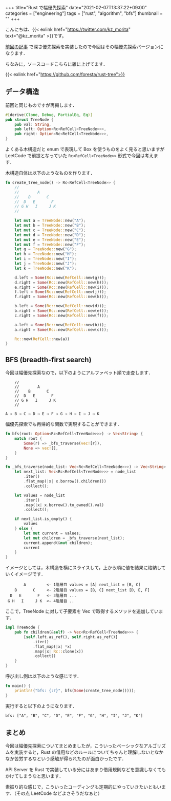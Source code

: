 +++
title="Rust で幅優先探索"
date="2021-02-07T13:37:22+09:00"
categories = ["engineering"]
tags = ["rust", "algorithm", "bfs"]
thumbnail = ""
+++

こんにちは、{{< exlink href="https://twitter.com/kz_morita" text="@kz_morita" >}}です。

[前回の記事](/posts/rust-tree-dfs) で深さ優先探索を実装したので今回はその幅優先探索バージョンになります．

ちなみに，ソースコードこちらに雑に上げてます．

{{< exlink href="https://github.com/foresta/rust-tree">}}


## データ構造

前回と同じものですが再掲します．

```rust
#[derive(Clone, Debug, PartialEq, Eq)]
pub struct TreeNode {
    pub val: String,
    pub left: Option<Rc<RefCell<TreeNode>>>,
    pub right: Option<Rc<RefCell<TreeNode>>>,
}
```

よくある木構造だと enum で表現して Box を使うものをよく見ると思いますが LeetCode で前提となっていた `Rc<RefCell<TreeNode>>` 形式で今回は考えます．

木構造自体は以下のようなものを作ります．

```rust
fn create_tree_node() -> Rc<RefCell<TreeNode>> {
    //
    //        A
    //    B       C
    //  D   E       F
    // G H   I     J K
    //

    let mut a = TreeNode::new("A");
    let mut b = TreeNode::new("B");
    let mut c = TreeNode::new("C");
    let mut d = TreeNode::new("D");
    let mut e = TreeNode::new("E");
    let mut f = TreeNode::new("F");
    let g = TreeNode::new("G");
    let h = TreeNode::new("H");
    let i = TreeNode::new("I");
    let j = TreeNode::new("J");
    let k = TreeNode::new("K");

    d.left = Some(Rc::new(RefCell::new(g)));
    d.right = Some(Rc::new(RefCell::new(h)));
    e.right = Some(Rc::new(RefCell::new(i)));
    f.left = Some(Rc::new(RefCell::new(j)));
    f.right = Some(Rc::new(RefCell::new(k)));

    b.left = Some(Rc::new(RefCell::new(d)));
    b.right = Some(Rc::new(RefCell::new(e)));
    c.right = Some(Rc::new(RefCell::new(f)));

    a.left = Some(Rc::new(RefCell::new(b)));
    a.right = Some(Rc::new(RefCell::new(c)));

    Rc::new(RefCell::new(a))
}
```

## BFS (breadth-first search)

今回は幅優先探索なので，以下のようにアルファベット順で走査します．

```
    //
    //        A
    //    B       C
    //  D   E       F
    // G H   I     J K
    //

A → B → C → D → E → F → G → H → I → J → K
```

幅優先探索でも再帰的な関数で実現することができます．


```rust
fn bfs(root: Option<Rc<RefCell<TreeNode>>>) -> Vec<String> {
    match root {
        Some(r) => _bfs_traverse(vec![r]),
        None => vec![],
    }
}

fn _bfs_traverse(node_list: Vec<Rc<RefCell<TreeNode>>>) -> Vec<String> {
    let next_list: Vec<Rc<RefCell<TreeNode>>> = node_list
        .iter()
        .flat_map(|x| x.borrow().children())
        .collect();

    let values = node_list
        .iter()
        .map(|x| x.borrow().to_owned().val)
        .collect();

    if next_list.is_empty() {
        values
    } else {
        let mut current = values;
        let mut children = _bfs_traverse(next_list);
        current.append(&mut children);
        current
    }
}
```

イメージとしては，木構造を横にスライスして，上から順に値を結果に格納していくイメージです．

```
        A         <- 1階層目 values = [A] next_list = [B, C]
    B       C     <- 2階層目 values = [B, C] next_list [D, E, F] 
  D   E       F   <- 3階層目 ...
 G H   I     J K  <- 4階層目 ..
``` 

ここで，TreeNode に対して子要素を Vec で取得するメソッドを追加しています．
```rust
impl TreeNode {
    pub fn children(&self) -> Vec<Rc<RefCell<TreeNode>>> {
        [self.left.as_ref(), self.right.as_ref()]
            .iter()
            .flat_map(|x| *x)
            .map(|x| Rc::clone(x))
            .collect()
    }
}
```

呼び出し側は以下のような感じです．

```rust
fn main() {
    println!("bfs: {:?}", bfs(Some(create_tree_node())));
}
```

実行すると以下のようになります．

```
bfs: ["A", "B", "C", "D", "E", "F", "G", "H", "I", "J", "K"]
```


## まとめ

今回は幅優先探索についてまとめましたが，こういったベーシックなアルゴリズムを実装すると，Rust の借用などのルールについてちゃんと理解しないとなかなか苦労するなという感触が得られたのが面白かったです．

API Server を Rust で実装している分にはあまり借用規則などを意識しなくてもかけてしまうなと思います．

素振り的な感じで，こういったコーディングも定期的にやっていきたいともいます．（その点 LeetCode などよさそうだなぁと）

